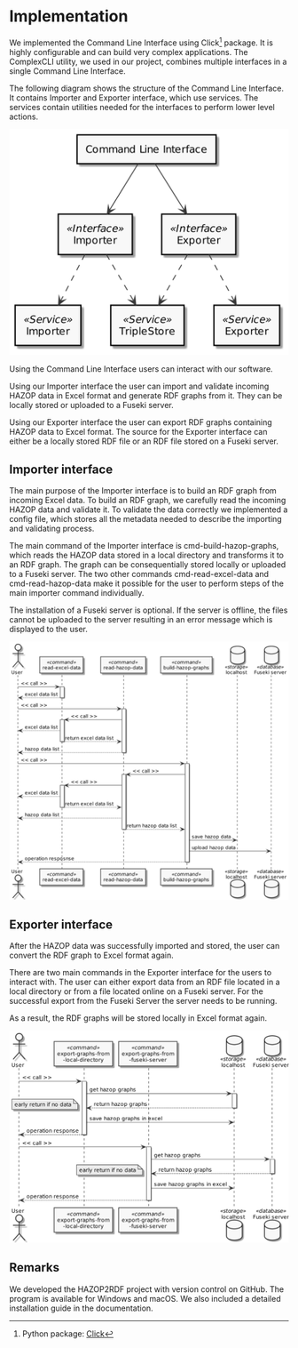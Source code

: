 # Implementation
    
We implemented the Command Line Interface using Click[^1] package. It is highly configurable and can build very complex applications. The ComplexCLI utility, we used in our project, combines multiple interfaces in a single Command Line Interface.

The following diagram shows the structure of the Command Line Interface. It contains Importer and Exporter interface, which use services. The services contain utilities needed for the interfaces to perform lower level actions.

![Structure of Command Line Interface](plantuml/cli_structure.png)

Using the Command Line Interface users can interact with our software.
     
Using our Importer interface the user can import and validate incoming HAZOP data in Excel format and generate RDF graphs from it. They can be locally stored or uploaded to a Fuseki server.
     
Using our Exporter interface the user can export RDF graphs containing HAZOP data to Excel format. The source for the Exporter interface can either be a locally stored RDF file or an RDF file stored on a Fuseki server.
    
## Importer interface
    
The main purpose of the Importer interface is to build an RDF graph from incoming Excel data. To build an RDF graph, we carefully read the incoming HAZOP data and validate it. To validate the data correctly we implemented a config file, which stores all the metadata needed to describe the importing and validating process.

The main command of the Importer interface is cmd-build-hazop-graphs, which reads the HAZOP data stored in a local directory and transforms it to an RDF graph. The graph can be consequentially stored locally or uploaded to a Fuseki server. The two other commands cmd-read-excel-data and cmd-read-hazop-data make it possible for the user to perform steps of the main importer command individually.

The installation of a Fuseki server is optional. If the server is offline, the files cannot be uploaded to the server resulting in an error message which is displayed to the user.

![Sequence diagram of Importer interface](plantuml/sequence_importer.png)

## Exporter interface

After the HAZOP data was successfully imported and stored, the user can convert the RDF graph to Excel format again.

There are two main commands in the Exporter interface for the users to interact with. The user can either export data from an RDF file located in a local directory or from a file located online on a Fuseki server. For the successful export from the Fuseki Server the server needs to be running.

As a result, the RDF graphs will be stored locally in Excel format again.

![Sequence diagram of Exporter interface](plantuml/sequence_exporter.png)
    
## Remarks

We developed the HAZOP2RDF project with version control on GitHub. The program is available for Windows and macOS. We also included a detailed installation guide in the documentation.

[^1]: Python package: [Click](https://click.palletsprojects.com/en/8.0.x/)